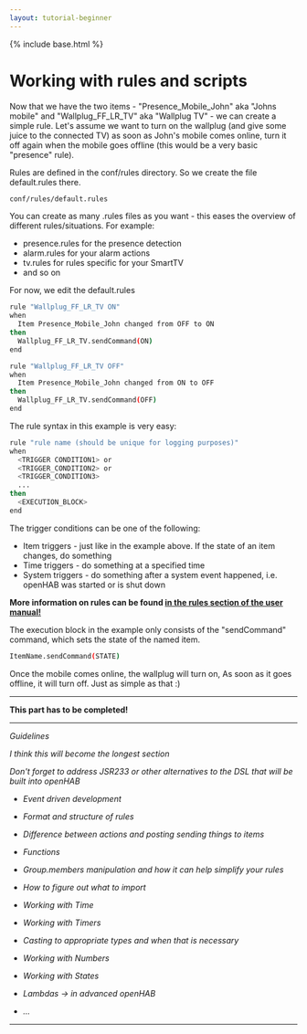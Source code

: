 ```yaml
---
layout: tutorial-beginner
---
```


{% include base.html %}

# Working with rules and scripts

Now that we have the two items - "Presence_Mobile_John" aka "Johns mobile" and "Wallplug_FF_LR_TV" aka "Wallplug TV" - we can create a simple rule.
Let's assume we want to turn on the wallplug (and give some juice to the connected TV) as soon as John's mobile comes online, turn it off again when the mobile goes offline (this would be a very basic "presence" rule).

Rules are defined in the conf/rules directory. So we create the file default.rules there.

```bash
conf/rules/default.rules
```

You can create as many .rules files as you want - this eases the overview of different rules/situations. For example:

* presence.rules for the presence detection
* alarm.rules for your alarm actions
* tv.rules for rules specific for your SmartTV
* and so on

For now, we edit the default.rules

```bash
rule "Wallplug_FF_LR_TV ON"
when
  Item Presence_Mobile_John changed from OFF to ON
then
  Wallplug_FF_LR_TV.sendCommand(ON)
end

rule "Wallplug_FF_LR_TV OFF"
when
  Item Presence_Mobile_John changed from ON to OFF
then
  Wallplug_FF_LR_TV.sendCommand(OFF)
end
```

The rule syntax in this example is very easy: 

```bash
rule "rule name (should be unique for logging purposes)"
when
  <TRIGGER CONDITION1> or 
  <TRIGGER_CONDITION2> or 
  <TRIGGER_CONDITION3>
  ...
then
  <EXECUTION_BLOCK>
end
```

The trigger conditions can be one of the following:

* Item triggers - just like in the example above. If the state of an item changes, do something
* Time triggers - do something at a specified time
* System triggers - do something after a system event happened, i.e. openHAB was started or is shut down

**More information on rules can be found [in the rules section of the user manual!]({{base}}/configuration/rules-dsl.html)**

The execution block in the example only consists of the "sendCommand" command, which sets the state of the named item.

```bash
ItemName.sendCommand(STATE)
```

Once the mobile comes online, the wallplug will turn on, As soon as it goes offline, it will turn off. Just as simple as that :)


---

**This part has to be completed!**

---

*Guidelines*

*I think this will become the longest section*

*Don't forget to address JSR233 or other alternatives to the DSL that will be built into openHAB*

* *Event driven development*

* *Format and structure of rules*

* *Difference between actions and posting sending things to items*

* *Functions*

* *Group.members manipulation and how it can help simplify your rules*

* *How to figure out what to import*

* *Working with Time*

* *Working with Timers*

* *Casting to appropriate types and when that is necessary*

* *Working with Numbers*

* *Working with States*

* *Lambdas -> in advanced openHAB*

* *...*


---
